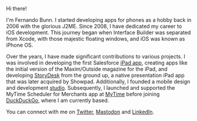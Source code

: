 Hi there! 

I'm Fernando Bunn. I started developing apps for phones as a hobby back in 2006 with the glorious J2ME. Since 2008, I have dedicated my career to iOS development. This journey began when Interface Builder was separated from Xcode, with those majestic floating windows, and iOS was known as iPhone OS.

Over the years, I have made significant contributions to various projects. I was involved in developing the first Salesforce [iPad app](https://techcrunch.com/2010/09/07/salesforce-takes-chatter-mobile-with-iphone-ipad-android-and-blackberry-apps/), creating apps like the initial version of the Maxim/Outside magazine for the iPad, and developing [StoryDesk](https://vimeo.com/109495626) from the ground up, a native presentation iPad app that was later acquired by Showpad. Additionally, I founded a mobile design and development [studio](https://www.nkey.com.br/). Subsequently, I launched and supported the MyTime Scheduler for Merchants app at [MyTime](https://mytime.com/) before joining [DuckDuckGo](https://duckduckgo.com), where I am currently based.

You can connect with me on [Twitter](https://twitter.com/fcbunn), [Mastodon](https://mastodon.online/@bunn) and [LinkedIn](https://www.linkedin.com/in/fcbunn).
